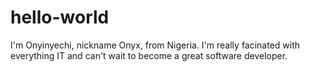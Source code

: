 # hello-world

I'm Onyinyechi, nickname Onyx, from Nigeria. I'm really facinated with everything IT and can't wait to become a great software developer.
